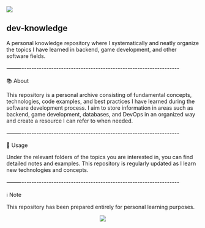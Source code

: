 <img src="https://img.shields.io/badge/status-Actively%20Learning-brightgreen?style=for-the-badge"/>

## dev-knowledge

A personal knowledge repository where I systematically and neatly organize the topics I have learned in backend, game development, and other software fields.

⸻----------------------------------------------------------------

📚 About

This repository is a personal archive consisting of fundamental concepts, technologies, code examples, and best practices I have learned during the software development process. I aim to store information in areas such as backend, game development, databases, and DevOps in an organized way and create a resource I can refer to when needed.

⸻----------------------------------------------------------------

🚀 Usage

Under the relevant folders of the topics you are interested in, you can find detailed notes and examples. This repository is regularly updated as I learn new technologies and concepts.

⸻----------------------------------------------------------------

ℹ️ Note

This repository has been prepared entirely for personal learning purposes.
<p align="center">
  <img src="https://capsule-render.vercel.app/api?type=waving&color=0:0f2027,50:203a43,100:2c5364&height=200&section=footer&text=Thanks%20for%20visiting!%20🚀&fontSize=30&fontColor=ffffff" />
</p>

